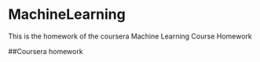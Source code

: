 # MachineLearning
This is the homework of the coursera Machine Learning Course Homework

##Coursera homework
